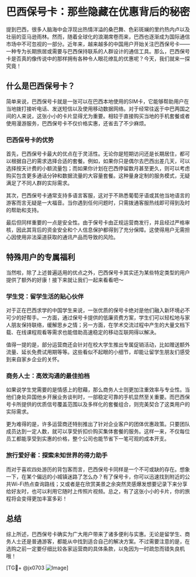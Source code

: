 # 巴西保号卡：那些隐藏在优惠背后的秘密

提到巴西，很多人脑海中会浮现出热情洋溢的桑巴舞、色彩斑斓的里约热内卢以及壮丽的亚马逊雨林。然而，随着全球化的浪潮席卷而来，巴西也逐渐成为国际通信市场中不可忽视的一部分。近年来，越来越多的中国用户开始关注巴西保号卡——一种专为长期旅居或需要与巴西保持联系的人群设计的通信工具。那么，巴西保号卡是否真的像传说中的那样拥有各种令人眼花缭乱的优惠呢？今天，我们就来一探究竟！

## 什么是巴西保号卡？

简单来说，巴西保号卡就是一张可以在巴西本地使用的SIM卡，它能够帮助用户在当地拨打接听电话、发送短信以及使用移动数据网络。对于经常往返于中巴两国之间的人来说，这张小小的卡片显得尤为重要。相较于直接购买当地的手机套餐或者使用漫游服务，巴西保号卡不仅价格实惠，还省去了不少麻烦。

### 巴西保号卡的优势

首先，巴西保号卡最大的优点在于灵活性。无论你是短期访问还是长期居住，都可以根据自己的需求选择合适的套餐。例如，如果你只是偶尔去巴西出差几天，可以选择按天计费的小额流量包；而如果你计划在巴西停留数月甚至更久，则可以考虑购买包含更多通话分钟和数据流量的大容量套餐。这种量身定制的服务模式，无疑满足了不同人群的实际需求。

其次，巴西保号卡通常支持多语言客服，这对于不熟悉葡萄牙语或其他当地语言的游客而言无疑是一大福音。当你遇到任何问题时，只需拨通客服热线即可得到及时的帮助和支持。

最后但同样重要的一点是安全性。由于保号卡由正规运营商发行，并且经过严格审核，因此其背后的资金安全和个人信息保护都得到了充分保障。这使得用户无需担心因使用非法渠道获取的通讯产品而导致的风险。

## 特殊用户的专属福利

当然啦，除了上述普遍适用的优点之外，巴西保号卡其实还为某些特定类型的用户提供了额外的好康！接下来就让我们一起来看看吧～

### 学生党：留学生活的贴心伙伴

对于正在巴西求学的中国学生来说，一张优质的保号卡绝对是他们融入新环境必不可少的好帮手。一方面，通过保号卡提供的低廉资费方案，学生们可以轻松地与家人朋友保持联络，缓解思乡之情；另一方面，在学术交流过程中产生的大量文档下载、在线课程观看等需求也能借助高速稳定的移动互联网得以解决。

值得一提的是，部分运营商还会针对在校大学生推出专属促销活动，比如赠送额外流量、延长免费试用期等等。这些看似不起眼的小细节，却能让留学生朋友们感受到来自家乡企业的关怀。

### 商务人士：高效沟通的最佳拍档

如果说学生党需要的是情感上的慰藉，那么商务人士则更加注重效率与专业性。当他们身处异国他乡开展业务谈判时，一部稳定可靠的手机显然至关重要。而巴西保号卡所提供的优质信号覆盖范围以及多样化的套餐组合，则完美契合了这类用户的实际需求。

更为难得的是，许多运营商还特别推出了针对企业客户的团体优惠政策。只要团队成员达到一定人数，就可以享受折扣价购买集体套餐的服务。这样一来，不仅每位员工都能享受到实惠的价格，整个公司也能节省下一笔可观的成本开支。

### 旅行爱好者：探索未知世界的得力助手

而对于喜欢四处游历的背包客而言，巴西保号卡同样是一个不可或缺的存在。想象一下，在某个偏远的小城镇迷路了怎么办？有了保号卡，你可以迅速找到附近的公共Wi-Fi热点查询路线；又或者是在欣赏美景之余突然灵感爆发想要记录下来分享给好友时，也可以利用它随时上传照片视频。总之，有了这张小小的卡片，你的旅程将会变得更加丰富多彩！

## 总结

综上所述，巴西保号卡确实为广大用户带来了诸多便利与实惠。无论是留学生、商务人士还是普通游客，都能从中找到适合自己的解决方案。不过需要注意的是，在选购之前一定要仔细比较各家运营商的具体条款，以免因为一时疏忽而错失良机哦！

[TG💪+ @jx0703 ![Image](https://github.com/user-attachments/assets/dbca1d08-cadb-493c-b0ec-ad6f7a83f270)]